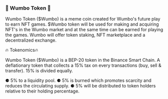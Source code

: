 ### 🚀 Wumbo Token  🚀

Wumbo Token ($Wumbo) is a meme coin created for Wumbo's future play to earn NFT games. 
$Wumbo token will be used for making and acquiring NFT's in the Wumbo market and at the
same time can be earned for playing the games. Wumbo will offer token staking, NFT marketplace
and a decentralized exchange.



🔥 Tokenomics﻿🔥

Wumbo Token ($Wumbo) is a BEP-20 token in the Binance Smart Chain. A deflationary token that 
collects a 15% tax on every transactions (buy, sell & transfer). 15% is divided equally.

⚈ 5% to a liquidity pool. 
⚈ 5% is burned which promotes scarcity and reduces the circulating supply.
⚈ 5% will be distributed to token holders relative to their holding percentage.

